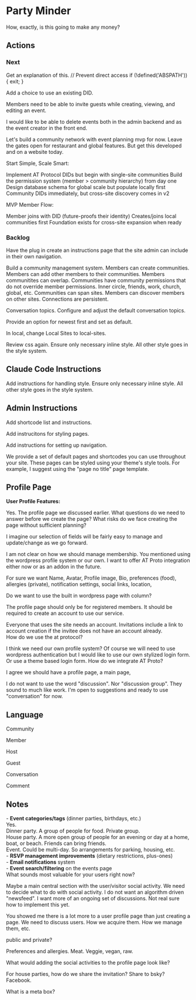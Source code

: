 # Party Minder

How, exactly, is this going to make any money?


## Actions

### Next

Get an explanation of this.
     // Prevent direct access
     if (!defined('ABSPATH')) {
         exit;
     }

Add a choice to use an existing DID.

Members need to be able to invite guests while creating, viewing, and editing an event.

I would like to be able to delete events both in the admin backend and as the event creator in
the front end.

Let's build a community network with event planning mvp for now. Leave the gates open for restaurant and global features. But get this developed and on a website today.

Start Simple, Scale Smart:

Implement AT Protocol DIDs but begin with single-site communities
Build the permission system (member > community hierarchy) from day one
Design database schema for global scale but populate locally first
Community DIDs immediately, but cross-site discovery comes in v2

MVP Member Flow:

Member joins with DID (future-proofs their identity)
Creates/joins local communities first
Foundation exists for cross-site expansion when ready










### Backlog

Have the plug in create an instructions page that the site admin can include in their own navigation.

Build a community management system. Members can create communities. Members can
add other members to their communities. Members communitites can overlap.
Communities have community permissions that do not override member permissions.
Inner circle, friends, work, church, global, etc. Communities can span sites.
Members can discover members on other sites. Connections are persistent.

Conversation topics. Configure and adjust the default conversation topics.

Provide an option for newest first and set as default.

In local, change Local Sites to local-sites.

Review css again. Ensure only necessary inline style. All other style goes
in the style system.

## Claude Code Instructions
Add instructions for handling style. Ensure only necessary inline style. All other style goes in the style system.


## Admin Instructions

Add shortcode list and instructions.

Add instrucitons for styling pages.

Add instructions for setting up navigation.

We provide a set of default pages and shortcodes you can use throughout your site.
These pages can be styled using your theme's style tools. For example, I suggest
using the "page no title" page template.




## Profile Page
  **User Profile Features:**  


Yes. The profile page we discussed earlier. What questions do we need to answer before we create the page? What risks do we face creating the page without sufficient planning? 

I imagine our selection of fields will be fairly easy to manage and update/change as we go forward. 

I am not clear on how we should manage membership. You mentioned using the wordpress profile system or our own. I want to offer AT Proto integration either now or as an addon in the future.


For sure we want Name, Avatar, Profile image, Bio, preferences (food),
allergies (private), notification settings, social links, location, 

Do we want to use the built in wordpress page with column?

The profile page should only be for registered members. It should be
required to create an account to use our service.

Everyone that uses the site needs an account. Invitations include a link to account creation if the invitee does not have an account already.  
How do we use the at protocol?

I think we need our own profile system? Of course we will need to use wordpress authentication but I would like to use our own stylized login form. Or use a theme based login form. How do we integrate AT Proto?

I agree we should have a profile page, a main page, 

I do not want to use the word "discussion". Nor "discussion group". They
sound to much like work. I'm open to suggestions and ready to use
"conversation" for now.

## Language
Community

Member

Host

Guest

Conversation

Comment




## Notes

   \- **Event categories/tags** (dinner parties, birthdays, etc.)  
Yes.   
Dinner party. A group of people for food. Private group.  
House party. A more open group of people for an evening or day at a home, boat, or beach. Friends can bring friends.  
Event. Could be multi-day. So arrangements for parking, housing, etc.  
  \- **RSVP management improvements** (dietary restrictions, plus-ones)  
  \- **Email notifications** system  
  \- **Event search/filtering** on the events page  
  What sounds most valuable for your users right now?

Maybe a main central section with the user/visitor social activity. We need to decide what to do with social activity. I do not want an algorithm driven "newsfeed". I want more of an ongoing set of discussions. Not real sure how to implement this yet.

You showed me there is a lot more to a user profile page than just creating a page. We need to discuss users. How we acquire them. How we manage them, etc.       

public and private? 

Preferences and allergies. Meat. Veggie, vegan, raw.

What would adding the social activities to the profile page look like?

For house parties, how do we share the invitation? Share to bsky? Facebook.


What is a meta box?

